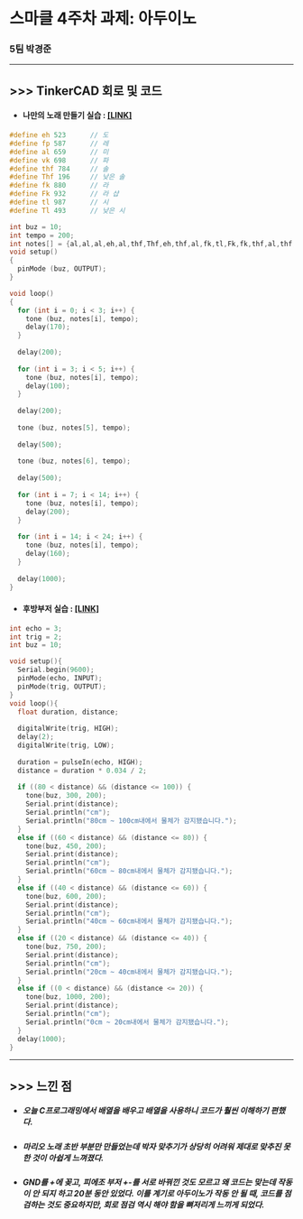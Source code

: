 # 스마클 4주차 과제: 아두이노
### 5팀 박경준
- - -
## >>> TinkerCAD 회로 및 코드
- #### 나만의 노래 만들기 실습 : [[LINK]](https://www.tinkercad.com/things/6CLchVWvFoX?sharecode=xIAw5Xxlr1j1C38bfh5D4-YHOaO-XWogTgnRVG97lss)

```c
#define eh 523 		// 도
#define fp 587 		// 레
#define al 659 		// 미
#define vk 698 		// 파
#define thf 784	 	// 솔
#define Thf 196		// 낮은 솔
#define fk 880 		// 라
#define Fk 932 		// 라 샵
#define tl 987 		// 시
#define Tl 493 		// 낮은 시

int buz = 10;
int tempo = 200;
int notes[] = {al,al,al,eh,al,thf,Thf,eh,thf,al,fk,tl,Fk,fk,thf,al,thf,fk,vk,thf,al,eh,fp,Tl};
void setup()
{
  pinMode (buz, OUTPUT);
}

void loop()
{
  for (int i = 0; i < 3; i++) {
    tone (buz, notes[i], tempo);
    delay(170);
  }
  
  delay(200);
  
  for (int i = 3; i < 5; i++) {
    tone (buz, notes[i], tempo);
    delay(100);
  }
  
  delay(200);
  
  tone (buz, notes[5], tempo);
  
  delay(500);
  
  tone (buz, notes[6], tempo);
  
  delay(500);
  
  for (int i = 7; i < 14; i++) {
    tone (buz, notes[i], tempo);
    delay(200);
  }
  
  for (int i = 14; i < 24; i++) {
    tone (buz, notes[i], tempo);
    delay(160);
  }
  
  delay(1000);
}
```


- #### 후방부저 실습 : [[LINK]](https://www.tinkercad.com/things/bC2rolsLKKv?sharecode=HIxkmQV1dXnUxY2qPIQU2qbvRSJFWrjgGGytuowflnI)

```c
int echo = 3;
int trig = 2;
int buz = 10;

void setup(){
  Serial.begin(9600);
  pinMode(echo, INPUT);
  pinMode(trig, OUTPUT);
}
void loop(){
  float duration, distance;
  
  digitalWrite(trig, HIGH);
  delay(2);
  digitalWrite(trig, LOW);
  
  duration = pulseIn(echo, HIGH);
  distance = duration * 0.034 / 2;
  
  if ((80 < distance) && (distance <= 100)) {
    tone(buz, 300, 200);
    Serial.print(distance);
    Serial.println("cm");
    Serial.println("80cm ~ 100cm내에서 물체가 감지됐습니다.");
  }
  else if ((60 < distance) && (distance <= 80)) {
    tone(buz, 450, 200);
    Serial.print(distance);
    Serial.println("cm");
    Serial.println("60cm ~ 80cm내에서 물체가 감지됐습니다.");
  }
  else if ((40 < distance) && (distance <= 60)) {
    tone(buz, 600, 200);
    Serial.print(distance);
    Serial.println("cm");
    Serial.println("40cm ~ 60cm내에서 물체가 감지됐습니다.");
  }
  else if ((20 < distance) && (distance <= 40)) {
    tone(buz, 750, 200);
    Serial.print(distance);
    Serial.println("cm");
    Serial.println("20cm ~ 40cm내에서 물체가 감지됐습니다.");
  }
  else if ((0 < distance) && (distance <= 20)) {
    tone(buz, 1000, 200);
    Serial.print(distance);
    Serial.println("cm");
    Serial.println("0cm ~ 20cm내에서 물체가 감지됐습니다.");
  }
  delay(1000);
}
```

- - -
## >>> 느낀 점
- ##### 오늘 C프로그래밍에서 배열을 배우고 배열을 사용하니 코드가 훨씬 이해하기 편했다.
- ##### 마리오 노래 초반 부분만 만들었는데 박자 맞추기가 상당히 어려워 제대로 맞추진 못한 것이 아쉽게 느껴졌다.
- ##### GND를 +에 꽂고, 피에조 부저 +-를 서로 바꿔낀 것도 모르고 왜 코드는 맞는데 작동이 안 되지 하고 20분 동안 있었다. 이를 계기로 아두이노가 작동 안 될 때, 코드를 점검하는 것도 중요하지만, 회로 점검 역시 해야 함을 뼈저리게 느끼게 되었다. 
